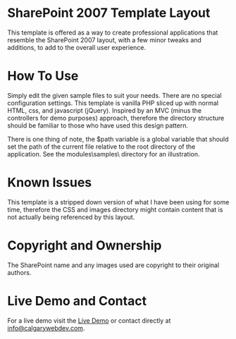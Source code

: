 SharePoint 2007 Template Layout
====================

This template is offered as a way to create professional applications that resemble the SharePoint 2007 layout, with a few minor tweaks and additions, to add to the overall user experience.

How To Use
====================

Simply edit the given sample files to suit your needs. There are no special configuration settings. This template is vanilla PHP sliced up with normal HTML, css, and javascript (jQuery). Inspired by an MVC (minus the controllers for demo purposes) approach, therefore the directory structure should be familiar to those who have used this design pattern.

There is one thing of note, the $path variable is a global variable that should set the path of the current file relative to the root directory of the application. See the modules\samples\ directory for an illustration.

Known Issues
====================

This template is a stripped down version of what I have been using for some time, therefore the CSS and images directory might contain content that is not actually being referenced by this layout.

Copyright and Ownership
====================
The SharePoint name and any images used are copyright to their original authors.


Live Demo and Contact
====================

For a live demo visit the [Live Demo](http://www.calgarywebdev.com/domains/sharepoint2007/index.php) or contact directly at [info@calgarywebdev.com](info@calgarywebdev.com).